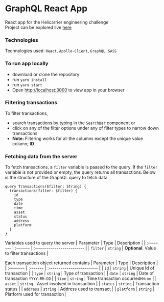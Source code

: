 # GraphQL React App

React app for the Helicarrier engineering challenge  
Project can be explored live [here](https://helicarrier-task.netlify.app/)

### Technologies

Technologies used: `React`, `Apollo-Client`, `GraphQL`, `SASS`

### To run app locally

- download or clone the repository
- run `yarn install`
- run `yarn start`
- Open [http://localhost:3000](http://localhost:3000) to view app in your browser

### Filtering transactions

To filter transactions,

- search transactions by typing in the `SearchBar` component or
- click on any of the filter options under any of filter types to narrow down transactions
- **Note:** Filtering works for all the columns except the unique value column; **ID**

### Fetching data from the server

To fetch transactions, a `filter` variable is paased to the query. If the `filter` variable is not provided or empty, the query returns all transactions. Below is the structure of the GraphQL query to fetch data

```
query Transactions($filter: String) {
  transactions(filter: $filter) {
    id
    type
    date
    time
    asset
    status
    address
    platform
  }
}
```

Variables used to query the server
| Parameter | Type | Description |
| :-------- | :------- | :------------------------- |
| `filter` | `string` | **Optional**. Value to filter transactions |

Each transaction object returned contains
| Parameter | Type | Description |
| :-------- | :------- | :------------------------- |
| `id` | `string` | Unique Id of transaction |
| `type` | `string` | Type of transaction |
| `date` | `string` | Date of transaction `YYYY-MM-DD` |
| `time` | `string` | Time transaction occurred`HH:mm` |
| `asset` | `string` | Asset involved in transaction |
| `status` | `string` | Transaction status |
| `address` | `string` | Address used to transact |
| `platform` | `string` | Platform used for transaction |
